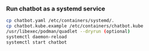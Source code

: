 ### Run chatbot as a systemd service

```bash
cp chatbot.yaml /etc/containers/systemd/.
cp chatbot.kube.example /etc/containers/chatbot.kube
/usr/libexec/podman/quadlet --dryrun (optional)
systemctl daemon-reload
systemctl start chatbot
``` 
